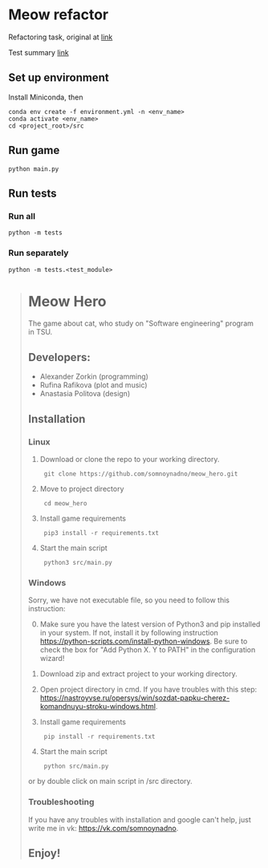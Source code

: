 # Meow refactor

Refactoring task, original at [link](https://github.com/somnoynadno/meow_hero)

Test summary [link](src/tests/README.md)

## Set up environment

Install Miniconda, then
```
conda env create -f environment.yml -n <env_name>
conda activate <env_name>
cd <project_root>/src
```

## Run game

```
python main.py
```

## Run tests

### Run all
```
python -m tests
```
### Run separately
```
python -m tests.<test_module>
```

> # Meow Hero
> 
> The game about cat, who study on "Software engineering" program in TSU.
> 
> ## Developers: 
> - Alexander Zorkin (programming) 
> - Rufina Rafikova (plot and music)
> - Anastasia Politova (design)
> 
> ## Installation
> ### Linux
> 
> 1. Download or clone the repo to your working directory.
> 
>         git clone https://github.com/somnoynadno/meow_hero.git
> 2. Move to project directory
> 
>         cd meow_hero
> 3. Install game requirements
> 
>         pip3 install -r requirements.txt
> 4. Start the main script
> 
>         python3 src/main.py
>         
> ### Windows
> 
> Sorry, we have not executable file, so you need to follow this instruction:
> 
> 0. Make sure you have the latest version of Python3 and pip installed in your system. If not, install it by following instruction https://python-scripts.com/install-python-windows. 
> Be sure to check the box for "Add Python X. Y to PATH" in the configuration wizard! 
> 
> 1. Download zip and extract project to your working directory.
> 
> 2. Open project directory in cmd. If you have troubles with this step: https://nastroyvse.ru/opersys/win/sozdat-papku-cherez-komandnuyu-stroku-windows.html.
> 
> 3. Install game requirements
> 
>         pip install -r requirements.txt
>         
> 4. Start the main script
> 
>         python src/main.py
>         
> or by double click on main script in /src directory.
> 
> ### Troubleshooting
> 
> If you have any troubles with installation and google can't help, just write me in vk: https://vk.com/somnoynadno.
> 
> ## Enjoy!
